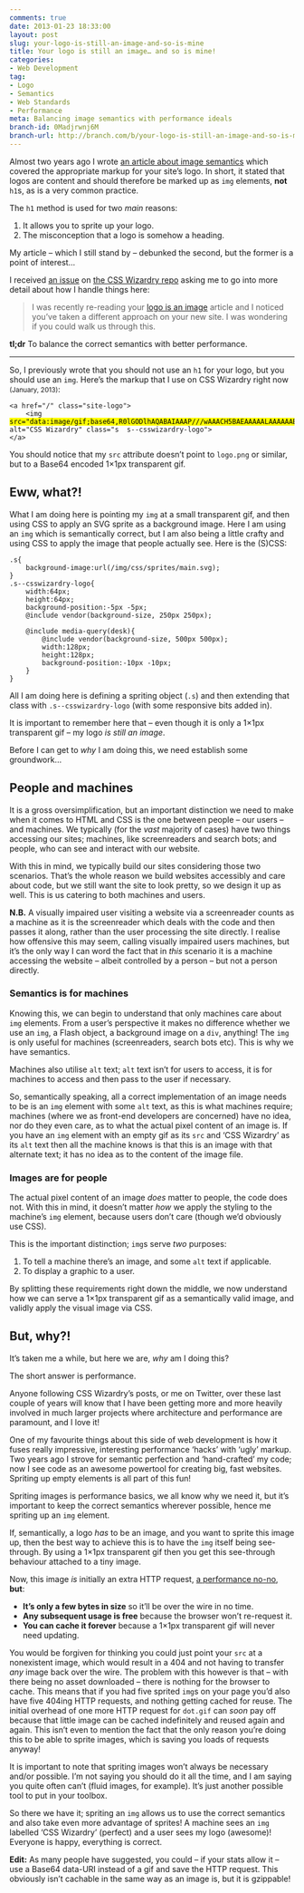 ```yaml
---
comments: true
date: 2013-01-23 18:33:00
layout: post
slug: your-logo-is-still-an-image-and-so-is-mine
title: Your logo is still an image… and so is mine!
categories:
- Web Development
tag:
- Logo
- Semantics
- Web Standards
- Performance
meta: Balancing image semantics with performance ideals
branch-id: 0Madjrwnj6M
branch-url: http://branch.com/b/your-logo-is-still-an-image-and-so-is-mine-css-wizard
---
```


Almost two years ago I wrote
[an article about image semantics](http://csswizardry.com/2010/10/your-logo-is-an-image-not-a-h1/)
which covered the appropriate markup for your site’s logo. In short, it stated
that logos are content and should therefore be marked up as `img` elements,
**not** `h1`s, as is a very common practice.

The `h1` method is used for two _main_ reasons:

1. It allows you to sprite up your logo.
2. The misconception that a logo is somehow a heading.

My article – which I still stand by – debunked the second, but the former is a
point of interest…

I received [an issue](https://github.com/csswizardry/csswizardry.github.com/issues/18)
on [the CSS Wizardry repo](https://github.com/csswizardry/csswizardry.github.com/)
asking me to go into more detail about how I handle things here:

> I was recently re-reading your [logo is an image](http://csswizardry.com/2010/10/your-logo-is-an-image-not-a-h1/)
> article and I noticed you’ve taken a different approach on your new site. I
> was wondering if you could walk us through this.

**tl;dr** To balance the correct semantics with better performance.

---

So, I previously wrote that you should not use an `h1` for your logo, but you
should use an `img`. Here’s the markup that I use on CSS Wizardry right now
<small>(January, 2013)</small>:

<pre><code>&lt;a href="/" class="site-logo"&gt;
    &lt;img <mark>src="data:image/gif;base64,R0lGODlhAQABAIAAAP///wAAACH5BAEAAAAALAAAAAABAAEAAAICRAEAOw=="</mark> alt="CSS Wizardry" class="s  s--csswizardry-logo"&gt;
&lt;/a&gt;
</code></pre>

You should notice that my `src` attribute doesn’t point to `logo.png` or similar,
but to a Base64 encoded 1×1px transparent gif.

## Eww, what?!

What I am doing here is pointing my `img` at a small transparent gif, and then
using CSS to apply an SVG sprite as a background image. Here I am using an `img`
which is semantically correct, but I am also being a little crafty and using CSS
to apply the image that people actually see. Here is the (S)CSS:

    .s{
        background-image:url(/img/css/sprites/main.svg);
    }
    .s--csswizardry-logo{
        width:64px;
        height:64px;
        background-position:-5px -5px;
        @include vendor(background-size, 250px 250px);

        @include media-query(desk){
            @include vendor(background-size, 500px 500px);
            width:128px;
            height:128px;
            background-position:-10px -10px;
        }
    }

All I am doing here is defining a spriting object (`.s`) and then extending that
class with `.s--csswizardry-logo` (with some responsive bits added in).

It is important to remember here that – even though it is only a 1×1px
transparent gif – my logo _is still an image_.

Before I can get to _why_ I am doing this, we need establish some groundwork…

## People and machines

It is a gross oversimplification, but an important distinction we need to make
when it comes to HTML and CSS is the one between people – our users – and
machines.  We typically (for the _vast_ majority of cases) have two things
accessing our sites; machines, like screenreaders and search bots; and people,
who can see and interact with our website.

With this in mind, we typically build our sites considering those two scenarios.
That’s the whole reason we build websites accessibly and care about code, but we
still want the site to look pretty, so we design it up as well. This is us
catering to both machines and users.

**N.B.** A visually impaired user visiting a website via a screenreader counts as
a machine as it is the screenreader which deals with the code and then passes it
along, rather than the user processing the site directly. I realise how offensive
this may seem, calling visually impaired users machines, but it’s the only way I
can word the fact that in _this_ scenario it is a machine accessing the website –
albeit controlled by a person – but not a person directly.

### Semantics is for machines

Knowing this, we can begin to understand that only machines care about `img`
elements. From a user’s perspective it makes no difference whether we use an
`img`, a Flash object, a background image on a `div`, anything! The `img` is
only useful for machines (screenreaders, search bots etc). This is why we have
semantics.

Machines also utilise `alt` text; `alt` text isn’t for users to access, it is
for machines to access and then pass to the user if necessary.

So, semantically speaking, all a correct implementation of an image needs to be
is an `img` element with some `alt` text, as this is what machines require;
machines (where we as front-end developers are concerned) have no idea, nor do
they even care, as to what the actual pixel content of an image is. If you have
an `img` element with an empty gif as its `src` and ‘CSS Wizardry’ as its `alt`
text then all the machine knows is that this is an image with that alternate
text; it has no idea as to the content of the image file.

### Images are for people

The actual pixel content of an image _does_ matter to people, the code does not.
With this in mind, it doesn’t matter _how_ we apply the styling to the machine’s
`img` element, because users don’t care (though we’d obviously use CSS).

This is the important distinction; `img`s serve _two_ purposes:

1. To tell a machine there’s an image, and some `alt` text if applicable.
2. To display a graphic to a user.

By splitting these requirements right down the middle, we now understand how we
can serve a 1×1px transparent gif as a semantically valid image, and validly
apply the visual image via CSS.

## But, why?!

It’s taken me a while, but here we are, _why_ am I doing this?

The short answer is performance.

Anyone following CSS Wizardry’s posts, or me on Twitter, over these last couple
of years will know that I have been getting more and more heavily involved in
much larger projects where architecture and performance are paramount, and I
love it!

One of my favourite things about this side of web development is how it fuses
really impressive, interesting performance ‘hacks’ with ‘ugly’ markup. Two years
ago I strove for semantic perfection and ‘hand-crafted’ my code; now I see code
as an awesome powertool for creating big, fast websites. Spriting up empty
elements is all part of this fun!

Spriting images is performance basics, we all know why we need it, but it’s
important to keep the correct semantics wherever possible, hence me spriting up
an `img` element.

If, semantically, a logo _has_ to be an image, and you want to sprite this image
up, then the best way to achieve this is to have the `img` itself being
see-through. By using a 1×1px transparent gif then you get this see-through
behaviour attached to a tiny image.

Now, this image _is_ initially an extra HTTP request,
[a performance no-no](http://csswizardry.com/2013/01/front-end-performance-for-web-designers-and-front-end-developers/#section:http-requests-and-dns-lookups),
**but**:

* **It’s only a few bytes in size** so it’ll be over the wire in no time.
* **Any subsequent usage is free** because the browser won’t re-request it.
* **You can cache it forever** because a 1×1px transparent gif will never need
  updating.

You would be forgiven for thinking you could just point your `src` at a nonexistent
image, which would result in a 404 and not having to transfer _any_ image back
over the wire. The problem with this however is that – with there being no asset
downloaded – there is nothing for the browser to cache. This means that if you
had five sprited `img`s on your page you’d also have five 404ing HTTP requests,
and nothing getting cached for reuse. The initial overhead of one more HTTP
request for `dot.gif` can _soon_ pay off because that little image can be cached
indefinitely and reused again and again. This isn’t even to mention the fact
that the only reason you’re doing this to be able to sprite images, which is
saving you loads of requests anyway!

It is important to note that spriting images won’t always be necessary and/or
possible. I’m not saying you should do it all the time, and I am saying you
quite often can’t (fluid images, for example). It’s just another possible tool
to put in your toolbox.

So there we have it; spriting an `img` allows us to use the correct semantics
and also take even more advantage of sprites! A machine sees an `img` labelled
‘CSS Wizardry’ (perfect) and a user sees my logo (awesome)! Everyone is happy,
everything is correct.

**Edit:** As many people have suggested, you could – if your stats allow it –
use a Base64 data-URI instead of a gif and save the HTTP request. This obviously
isn’t cachable in the same way as an image is, but it is gzippable!
